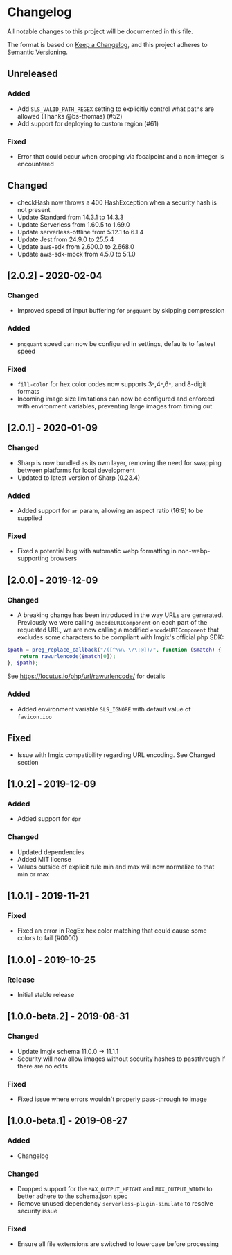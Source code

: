 # Changelog
All notable changes to this project will be documented in this file.

The format is based on [Keep a Changelog](https://keepachangelog.com/en/1.0.0/),
and this project adheres to [Semantic Versioning](https://semver.org/spec/v2.0.0.html).

## Unreleased

### Added
- Add `SLS_VALID_PATH_REGEX` setting to explicitly control what paths are allowed (Thanks @bs-thomas) (#52)
- Add support for deploying to custom region (#61)

### Fixed
- Error that could occur when cropping via focalpoint and a non-integer is encountered

## Changed
- checkHash now throws a 400 HashException when a security hash is not present
- Update Standard from 14.3.1 to 14.3.3
- Update Serverless from 1.60.5 to 1.69.0
- Update serverless-offline from 5.12.1 to 6.1.4
- Update Jest from 24.9.0 to 25.5.4
- Update aws-sdk from 2.600.0 to 2.668.0
- Update aws-sdk-mock from 4.5.0 to 5.1.0

## [2.0.2] - 2020-02-04

### Changed
- Improved speed of input buffering for `pngquant` by skipping compression

### Added
- `pngquant` speed can now be configured in settings, defaults to fastest speed

### Fixed
- `fill-color` for hex color codes now supports 3-,4-,6-, and 8-digit formats
- Incoming image size limitations can now be configured and enforced with environment variables, preventing large images
from timing out

## [2.0.1] - 2020-01-09

### Changed
- Sharp is now bundled as its own layer, removing the need for swapping between platforms for local development
- Updated to latest version of Sharp (0.23.4)

### Added
- Added support for `ar` param, allowing an aspect ratio (16:9) to be supplied

### Fixed
- Fixed a potential bug with automatic webp formatting in non-webp-supporting browsers

## [2.0.0] - 2019-12-09

### Changed
- A breaking change has been introduced in the way URLs are generated. Previously we were calling `encodeURIComponent`
on each part of the requested URL, we are now calling a modified `encodeURIComponent` that excludes some characters to
be compliant with Imgix's official php SDK:
```php
$path = preg_replace_callback("/([^\w\-\/\:@])/", function ($match) {
    return rawurlencode($match[0]);
}, $path);
```

See https://locutus.io/php/url/rawurlencode/ for details
 
### Added
- Added environment variable `SLS_IGNORE` with default value of `favicon.ico` 

## Fixed
- Issue with Imgix compatibility regarding URL encoding. See Changed section

## [1.0.2] - 2019-12-09
### Added
- Added support for `dpr`

### Changed
- Updated dependencies
- Added MIT license
- Values outside of explicit rule min and max will now normalize to that min or max

## [1.0.1] - 2019-11-21
### Fixed
- Fixed an error in RegEx hex color matching that could cause some colors to fail (#0000)

## [1.0.0] - 2019-10-25
### Release
- Initial stable release

## [1.0.0-beta.2] - 2019-08-31
### Changed
- Update Imgix schema 11.0.0 -> 11.1.1
- Security will now allow images without security hashes to passthrough if there are no edits

### Fixed
- Fixed issue where errors wouldn't properly pass-through to image

## [1.0.0-beta.1] - 2019-08-27
### Added
- Changelog

### Changed
- Dropped support for the `MAX_OUTPUT_HEIGHT` and `MAX_OUTPUT_WIDTH` to better adhere to the schema.json spec
- Remove unused dependency `serverless-plugin-simulate` to resolve security issue

### Fixed
- Ensure all file extensions are switched to lowercase before processing
